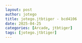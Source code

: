 ```yaml
---
layout: post
author: jotego
title: jotego.jtbtiger - bcd4106
date: 2025-04-25
categories: [Arcade, jtbtiger]
tags: [jotego.jtbtiger]
---
```


